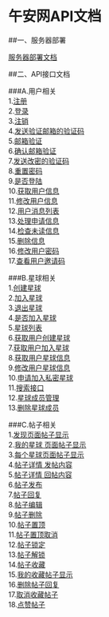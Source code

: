 # 午安网API文档

##一、服务器部署

[服务器部署文档](/config/Config.md)

##二、API接口文档

###A.用户相关<br>
1.[注册](/wiki/User.Reg.md)<br>
2.[登录](/wiki/User.Login.md)<br>
3.[注销](/wiki/User.Logout.md)<br>
4.[发送验证邮箱的验证码](/wiki/User.CheckMail.md)<br>
5.[邮箱验证](/wiki/User.MailChecked.md)<br>
6.[确认邮箱验证](/wiki/User.GetMailChecked.md)<br>
7.[发送改密的验证码](/wiki/User.SendMail.md)<br>
8.[重置密码](/wiki/User.RePsw.md)<br>
9.[是否登陆](/wiki/Group.UStatus.md)<br>
10.[获取用户信息](/wiki/User.GetUserInfo.md)<br>
11.[修改用户信息](/wiki/User.AlterUserInfo.md)<br>
12.[用户消息列表](/wiki/user.show_message.md)<br>
13.[处理申请信息](/wiki/user.process_apply.md)<br>
14.[检查未读信息](/wiki/user.check_new_info.md)<br>
15.[删除信息](/wiki/user.delete_message.md)<br>
16.[修改用户密码](/wiki/User.Changepwd.md)<br>
17.[查看用户邀请码](/wiki/user.show_code.md)<br>

###B.星球相关<br>
1.[创建星球](/wiki/Group.Create.md)<br>
2.[加入星球](/wiki/Group.Join.md)<br>
3.[退出星球](/wiki/Group.Quit.md)<br>
4.[是否加入星球](/wiki/Group.GStatus.md)<br>
5.[星球列表](/wiki/group.lists.md)<br>
6.[获取用户创建星球](/wiki/group.get_create.md)<br>
7.[获取用户加入星球](/wiki/group.get_joined.md)<br>
8.[获取用户星球信息](/wiki/Group.GetGroupInfo.md)<br>
9.[修改用户星球信息](/wiki/Group.AlterGroupInfo.md)<br>
10.[申请加入私密星球](/wiki/group.private_group.md)<br>
11.[搜索接口](/wiki/group.search.md)<br>
12.[星球成员管理](/wiki/group.user_manage.md)<br>
13.[删除星球成员](/wiki/group.delete_group_member.md)<br>

###C.帖子相关<br>
1.[发现页面帖子显示](/wiki/Post.GetIndexPost.md)<br>
2.[我的星球 页面帖子显示](/wiki/Post.GetMyGroupPost.md)<br>
3.[每个星球页面帖子显示](/wiki/Post.GetGroupPost.md)<br>
4.[帖子详情 发帖内容](/wiki/post.get_post_base.md)<br>
5.[帖子详情 回帖内容](/wiki/post.get_post_reply.md)<br>
6.[帖子发布](/wiki/group.posts.md)<br>
7.[帖子回复](/wiki/post.post_reply.md)<br>
8.[帖子编辑](/wiki/post.edit_post.md)<br>
9.[帖子删除](/wiki/Post.DeletePost.md)<br>
10.[帖子置顶](/wiki/Post.StickyPost.md)<br>
11.[帖子置顶取消](/wiki/Post.UnStickyPost.md)<br>
12.[帖子锁定](/wiki/Post.LockPost.md)<br>
13.[帖子解锁](/wiki/Post.UnlockPost.md)<br>
14.[帖子收藏](/wiki/Post.CollectPost.md)<br>
15.[我的收藏帖子显示](/wiki/Post.GetCollectPost.md)<br>
16.[删除帖子回复](/wiki/Post.DeletePostReply.md)<br>
17.[取消收藏帖子](/wiki/Post.DeleteCollectPost.md)<br>
18.[点赞帖子](/wiki/Post.ApprovePost.md)<br>
